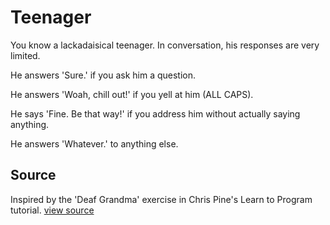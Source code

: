 # Teenager

You know a lackadaisical teenager. In conversation, his responses are very limited.

He answers 'Sure.' if you ask him a question.

He answers 'Woah, chill out!' if you yell at him (ALL CAPS).

He says 'Fine. Be that way!' if you address him without actually saying anything.

He answers 'Whatever.' to anything else.


## Source

Inspired by the 'Deaf Grandma' exercise in Chris Pine's Learn to Program tutorial. [view source](http://pine.fm/LearnToProgram/?Chapter=06)
